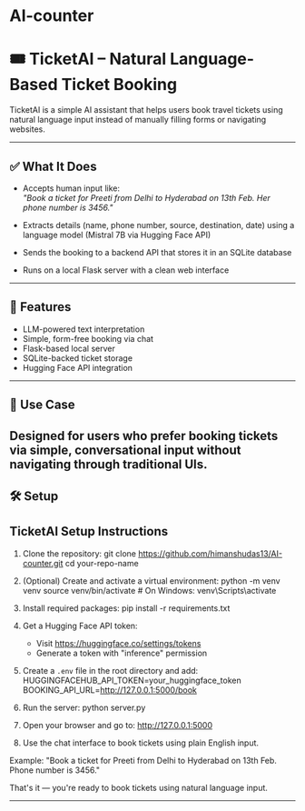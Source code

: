 # AI-counter
# 🎟️ TicketAI – Natural Language-Based Ticket Booking

TicketAI is a simple AI assistant that helps users book travel tickets using natural language input instead of manually filling forms or navigating websites.

---

## ✅ What It Does

- Accepts human input like:  
  _"Book a ticket for Preeti from Delhi to Hyderabad on 13th Feb. Her phone number is 3456."_

- Extracts details (name, phone number, source, destination, date) using a language model (Mistral 7B via Hugging Face API)

- Sends the booking to a backend API that stores it in an SQLite database

- Runs on a local Flask server with a clean web interface

---

## 🚀 Features

- LLM-powered text interpretation
- Simple, form-free booking via chat
- Flask-based local server
- SQLite-backed ticket storage
- Hugging Face API integration

---


## 📌 Use Case

Designed for users who prefer booking tickets via simple, conversational input without navigating through traditional UIs.
-----------------------------

## 🛠️ Setup

TicketAI Setup Instructions
---------------------------

1. Clone the repository:
   git clone https://github.com/himanshudas13/AI-counter.git
   cd your-repo-name

2. (Optional) Create and activate a virtual environment:
   python -m venv venv
   source venv/bin/activate       # On Windows: venv\Scripts\activate

3. Install required packages:
   pip install -r requirements.txt

4. Get a Hugging Face API token:
   - Visit https://huggingface.co/settings/tokens
   - Generate a token with "inference" permission

5. Create a `.env` file in the root directory and add:
   HUGGINGFACEHUB_API_TOKEN=your_huggingface_token
   BOOKING_API_URL=http://127.0.0.1:5000/book

6. Run the server:
   python server.py

7. Open your browser and go to:
   http://127.0.0.1:5000

8. Use the chat interface to book tickets using plain English input.

Example:
   "Book a ticket for Preeti from Delhi to Hyderabad on 13th Feb. Phone number is 3456."

That's it — you're ready to book tickets using natural language input.


---

